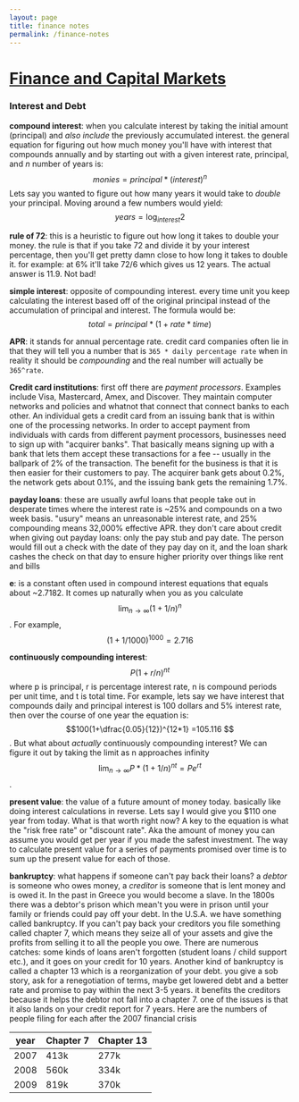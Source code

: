 ```yaml
---
layout: page
title: finance notes
permalink: /finance-notes
---
```


# [Finance and Capital Markets](https://www.khanacademy.org/economics-finance-domain/core-finance)

### Interest and Debt 

**compound interest**: when you calculate interest by taking the initial amount (principal) and _also include_ the previously accumulated interest.  the general equation for figuring out how much money you'll have with interest that compounds annually and by starting out with a given interest rate, principal, and *n* number of years is:
$$
monies = principal * (interest) ^n
$$
Lets say you wanted to figure out how many years it would take to _double_ your principal. Moving around a few numbers would yield:
$$
years = \log_{interest} 2
$$

**rule of 72**: this is a heuristic to figure out how long it takes to double your money. the rule is that if you take 72 and divide it by your interest percentage, then you'll get pretty damn close to how long it takes to double it.  for example: at 6% it'll take 72/6 which gives us 12 years. The actual answer is 11.9.  Not bad!  

**simple interest**: opposite of compounding interest. every time unit you keep calculating the interest based off of the original principal instead of the accumulation of principal and interest. The formula would be:
$$
total = principal*( 1 + rate*time)
$$

**APR**: it stands for annual percentage rate. credit card companies often lie in that they will tell you a number that is `365 * daily percentage rate` when in reality it should be _compounding_ and the real number will actually be `365^rate`.  

**Credit card institutions**: first off there are _payment processors_. Examples include Visa, Mastercard, Amex, and Discover.  They maintain computer networks and policies and whatnot that connect that connect banks to each other.  An individual gets a credit card from an issuing bank that is within one of the processing networks. In order to accept payment from individuals with cards from different payment processors, businesses need to sign up with "acquirer banks".  That basically means signing up with a bank that lets them accept these transactions for a fee -- usually in the ballpark of 2% of the transaction. The benefit for the business is that it is then easier for their customers to pay. The acquirer bank gets about 0.2%, the network gets about 0.1%, and the issuing bank gets the remaining 1.7%.  

**payday loans**: these are usually awful loans that people take out in desperate times where the interest rate is ~25% and compounds on a two week basis. "usury" means an unreasonable interest rate, and 25% compounding means 32,000% effective APR. they don't care about credit when giving out payday loans: only the pay stub and pay date. The person would fill out a check with the date of they pay day on it, and the loan shark cashes the check on that day to ensure higher priority over things like rent and bills

**e**: is a constant often used in compound interest equations that equals about ~2.7182. It comes up naturally when you as you calculate $$\lim_{n\to\infty} (1+1/n)^n$$.  For example, $$(1+1/1000)^1000  = 2.716$$

**continuously compounding interest**: $$P(1+r/n)^{nt}$$ where p is principal, r is percentage interest rate, n is compound periods per unit time, and t is total time. For example, lets say we have interest that compounds daily and principal interest is 100 dollars and 5% interest rate, then over the course of one year the equation is: $$100(1+\dfrac{0.05}{12})^{12*1} =105.116 $$. But what about _actually_ continuously compounding interest? We can figure it out by taking the limit as n approaches infinity $$\lim_{n\to\infty} P * (1+1/n)^{nt} = Pe^{rt}$$.  

**present value**: the value of a future amount of money today. basically like doing interest calculations in reverse.  Lets say I would give you $110 one year from today. What is that worth right now? A key to the equation is what the "risk free rate" or "discount rate". Aka the amount of money you can assume you would get per year if you made the safest investment. The way to calculate present value for a series of payments promised over time is to sum up the present value for each of those.  

**bankruptcy**: what happens if someone can't pay back their loans? a _debtor_ is someone who owes money, a _creditor_ is someone that is lent money and is owed it.  In the past in Greece you would become a slave. In the 1800s there was a debtor's prison which mean't you were in prison until your family or friends could pay off your debt. In the U.S.A. we have something called bankruptcy. If you can't pay back your creditors you file something called chapter 7, which means they seize all of your assets and give the profits from selling it to all the people you owe.  There are numerous catches: some kinds of loans aren't forgotten (student loans / child support etc.), and it goes on your credit for 10 years. Another kind of bankruptcy is called a chapter 13 which is a reorganization of your debt.  you give a sob story, ask for a renegotiation of terms, maybe get lowered debt and a better rate and promise to pay within the next 3-5 years.  it benefits the creditors because it helps the debtor not fall into a chapter 7. one of the issues is that it also lands on your credit report for 7 years. Here are the numbers of people filing for each after the 2007 financial crisis

| year | Chapter 7 | Chapter 13 |
| ---- | --------- | ---------- |
| 2007 | 413k      | 277k       |
| 2008 | 560k      | 334k       |
| 2009 | 819k      | 370k       |

